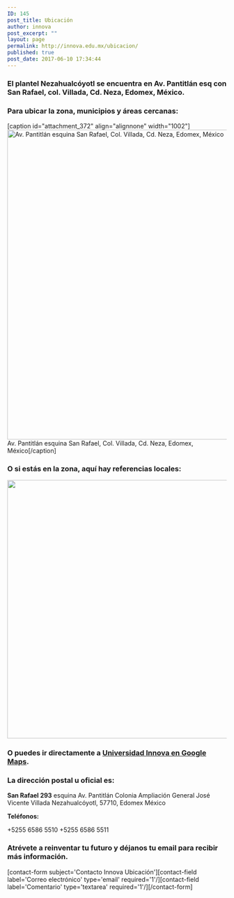 ```yaml
---
ID: 145
post_title: Ubicación
author: innova
post_excerpt: ""
layout: page
permalink: http://innova.edu.mx/ubicacion/
published: true
post_date: 2017-06-10 17:34:44
---
```

### El plantel Nezahualcóyotl se encuentra en **Av. Pantitlán esq con San Rafael, col. Villada, Cd. Neza, Edomex, México**.

### Para ubicar la zona, municipios y áreas cercanas:

[caption id="attachment_372" align="alignnone" width="1002"]<img src="http://innova.edu.mx/wp-content/uploads/2017/07/Universidad_INNOVA_-_Google_Maps.png" alt="Av. Pantitlán esquina San Rafael, Col. Villada, Cd. Neza, Edomex, México" width="1002" height="711" class="size-full wp-image-372" /> Av. Pantitlán esquina San Rafael, Col. Villada, Cd. Neza, Edomex, México[/caption]

### O si estás en la zona, aquí hay referencias locales:

<img src="http://innova.edu.mx/wp-content/uploads/2017/06/MapaInnovapng.png" alt="" width="1118" height="593" class="alignnone size-full wp-image-152" />

### O puedes ir directamente a <a href="https://www.google.com.mx/maps/place/Universidad+INNOVA/@19.3891706,-99.0075526,17z/data=!3m1!4b1!4m5!3m4!1s0x85d1e2d6f1003cb5:0x32f8673388385ec6!8m2!3d19.3891656!4d-99.0053639?hl=en" target="_blank">Universidad Innova en Google Maps</a>.

### La dirección postal u oficial es:
<strong>San Rafael 293</strong>
esquina Av. Pantitlán
Colonia Ampliación General José Vicente Villada
Nezahualcóyotl, 57710, Edomex
México

<strong>Teléfonos:</strong>

+5255 6586 5510
+5255 6586 5511

### **Atrévete a reinventar tu futuro** y déjanos tu email para recibir más información.

 [contact-form subject='Contacto Innova Ubicación'][contact-field label='Correo electrónico' type='email' required='1'/][contact-field label='Comentario' type='textarea' required='1'/][/contact-form]